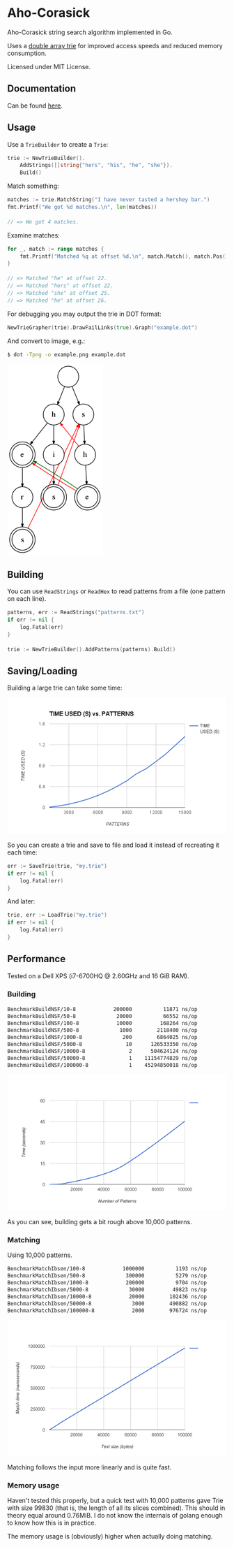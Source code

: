 # Aho-Corasick

Aho-Corasick string search algorithm implemented in Go.

Uses a [double array trie](https://linux.thai.net/~thep/datrie/datrie.html) for improved
access speeds and reduced memory consumption.

Licensed under MIT License.

## Documentation

Can be found [here](https://godoc.org/github.com/BobuSumisu/go-ahocorasick).

## Usage


Use a `TrieBuilder` to create a `Trie`:

```go
trie := NewTrieBuilder().
    AddStrings([]string{"hers", "his", "he", "she"}).
    Build()
```

Match something:

```go
matches := trie.MatchString("I have never tasted a hershey bar.")
fmt.Printf("We got %d matches.\n", len(matches))

// => We got 4 matches.
```

Examine matches:

```go
for _, match := range matches {
    fmt.Printf("Matched %q at offset %d.\n", match.Match(), match.Pos())
}

// => Matched "he" at offset 22.
// => Matched "hers" at offset 22.
// => Matched "she" at offset 25.
// => Matched "he" at offset 26.
```

For debugging you may output the trie in DOT format:

```go
NewTrieGrapher(trie).DrawFailLinks(true).Graph("example.dot")
```

And convert to image, e.g.:

```bash
$ dot -Tpng -o example.png example.dot
```

![example-trie](example.png)

## Building

You can use `ReadStrings` or `ReadHex` to read patterns from a file (one pattern on each line).

```go
patterns, err := ReadStrings("patterns.txt")
if err != nil {
    log.Fatal(err)
}

trie := NewTrieBuilder().AddPatterns(patterns).Build()
```

## Saving/Loading

Building a large trie can take some time:

![chart](chart.png)

So you can create a trie and save to file and load it instead of recreating it each time:

```go
err := SaveTrie(trie, "my.trie")
if err != nil {
    log.Fatal(err)
}
```

And later:

```go
trie, err := LoadTrie("my.trie")
if err != nil {
    log.Fatal(err)
}
```

## Performance

Tested on a Dell XPS (i7-6700HQ @ 2.60GHz and 16 GiB RAM).

### Building

    BenchmarkBuildNSF/10-8         	  200000	      11871 ns/op
    BenchmarkBuildNSF/50-8         	   20000	      66552 ns/op
    BenchmarkBuildNSF/100-8        	   10000	     168264 ns/op
    BenchmarkBuildNSF/500-8        	    1000	    2118400 ns/op
    BenchmarkBuildNSF/1000-8       	     200	    6864025 ns/op
    BenchmarkBuildNSF/5000-8       	      10	  126533350 ns/op
    BenchmarkBuildNSF/10000-8      	       2	  504624124 ns/op
    BenchmarkBuildNSF/50000-8      	       1	11154774829 ns/op
    BenchmarkBuildNSF/100000-8     	       1	45294850018 ns/op

![build-chart](build-chart.png)

As you can see, building gets a bit rough above 10,000 patterns.

### Matching

Using 10,000 patterns.

    BenchmarkMatchIbsen/100-8         	 1000000	      1193 ns/op
    BenchmarkMatchIbsen/500-8         	  300000	      5279 ns/op
    BenchmarkMatchIbsen/1000-8        	  200000	      9704 ns/op
    BenchmarkMatchIbsen/5000-8        	   30000	     49823 ns/op
    BenchmarkMatchIbsen/10000-8       	   20000	    102436 ns/op
    BenchmarkMatchIbsen/50000-8       	    3000	    490882 ns/op
    BenchmarkMatchIbsen/100000-8      	    2000	    976724 ns/op

![match-chard](match-chart.png)

Matching follows the input more linearly and is quite fast.

### Memory usage

Haven't tested this properly, but a quick test with 10,000 patterns gave Trie with size 99830
(that is, the length of all its slices combined). This should in theory equal around 0.76MiB.
I do not know the internals of golang enough to know how this is in practice.

The memory usage is (obviously) higher when actually doing matching.

